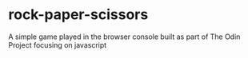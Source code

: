 # rock-paper-scissors
A simple game played in the browser console built as part of The Odin Project focusing on javascript
